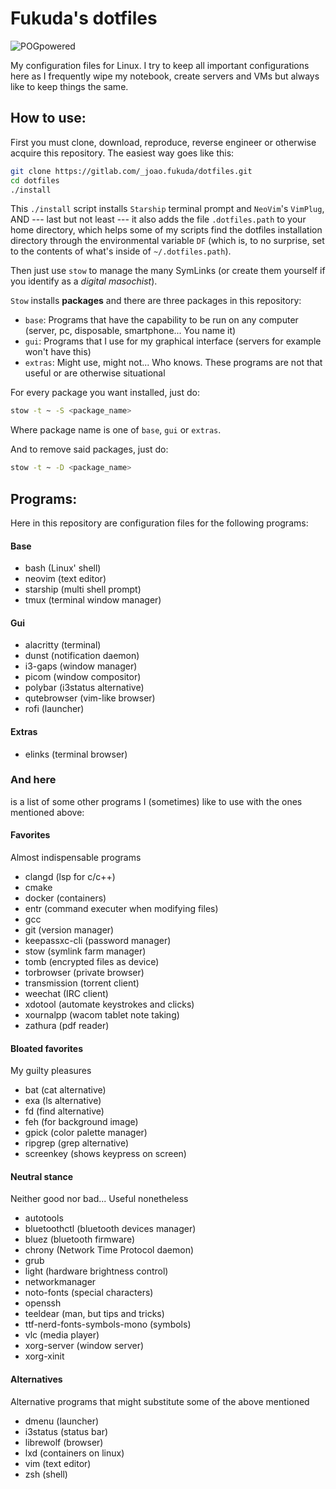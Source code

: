 # Fukuda's dotfiles

![POGpowered](https://images.uncyc.org/pt/5/5f/Pogpowered.gif)

My configuration files for Linux. I try to keep all important configurations here as I frequently wipe my notebook, create servers and VMs but always like to keep things the same.

## How to use:

First you must clone, download, reproduce, reverse engineer or otherwise acquire this repository. The easiest way goes like this:

```bash
git clone https://gitlab.com/_joao.fukuda/dotfiles.git
cd dotfiles
./install
```

This `./install` script installs `Starship` terminal prompt and `NeoVim`'s `VimPlug`, AND --- last but not least ---  it also adds the file `.dotfiles.path` to your home directory, which helps some of my scripts find the dotfiles installation directory through the environmental variable `DF` (which is, to no surprise, set to the contents of what's inside of `~/.dotfiles.path`).

Then just use `stow` to manage the many SymLinks (or create them yourself if you identify as a *digital masochist*).

`Stow` installs **packages** and there are three packages in this repository:

* `base`: Programs that have the capability to be run on any computer (server, pc, disposable, smartphone... You name it)
* `gui`: Programs that I use for my graphical interface (servers for example won't have this)
* `extras`: Might use, might not... Who knows. These programs are not that useful or are otherwise situational

For every package you want installed, just do:

```bash
stow -t ~ -S <package_name>
```

Where package name is one of `base`, `gui` or `extras`.

And to remove said packages, just do:

```bash
stow -t ~ -D <package_name>
```

## Programs:

Here in this repository are configuration files for the following programs:

#### Base

* bash (Linux' shell)
* neovim (text editor)
* starship (multi shell prompt)
* tmux (terminal window manager)

#### Gui

* alacritty (terminal)
* dunst (notification daemon)
* i3-gaps (window manager)
* picom (window compositor)
* polybar (i3status alternative)
* qutebrowser (vim-like browser)
* rofi (launcher)

#### Extras

* elinks (terminal browser)

### And here
is a list of some other programs I (sometimes) like to use with the ones mentioned above:

#### Favorites
Almost indispensable programs

* clangd (lsp for c/c++)
* cmake
* docker (containers)
* entr (command executer when modifying files)
* gcc
* git (version manager)
* keepassxc-cli (password manager)
* stow (symlink farm manager)
* tomb (encrypted files as device)
* torbrowser (private browser)
* transmission (torrent client)
* weechat (IRC client)
* xdotool (automate keystrokes and clicks)
* xournalpp (wacom tablet note taking)
* zathura (pdf reader)

#### Bloated favorites
My guilty pleasures

* bat (cat alternative)
* exa (ls alternative)
* fd (find alternative)
* feh (for background image)
* gpick (color palette manager)
* ripgrep (grep alternative)
* screenkey (shows keypress on screen)

#### Neutral stance
Neither good nor bad... Useful nonetheless

* autotools
* bluetoothctl (bluetooth devices manager)
* bluez (bluetooth firmware)
* chrony (Network Time Protocol daemon)
* grub
* light (hardware brightness control)
* networkmanager
* noto-fonts (special characters)
* openssh
* teeldear (man, but tips and tricks)
* ttf-nerd-fonts-symbols-mono (symbols)
* vlc (media player)
* xorg-server (window server)
* xorg-xinit

#### Alternatives
Alternative programs that might substitute some of the above mentioned

* dmenu (launcher)
* i3status (status bar)
* librewolf (browser)
* lxd (containers on linux)
* vim (text editor)
* zsh (shell)
